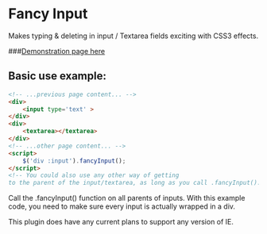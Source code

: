 Fancy Input
=============
Makes typing & deleting in input / Textarea fields exciting with CSS3 effects.

###[Demonstration page here](http://dropthebit.com/demos/fancy_input/fancyInput.html)

## Basic use example:
```html
<!-- ...previous page content... -->
<div>
	<input type='text' >
</div>
<div>
	<textarea></textarea>
</div>
<!-- ...other page content... -->
<script>
    $('div :input').fancyInput();
</script>
<!-- You could also use any other way of getting
to the parent of the input/textarea, as long as you call .fancyInput(). -->
```
Call the .fancyInput() function on all parents of inputs.
With this example code, you need to make sure every input is actually wrapped in a div.

This plugin does have any current plans to support any version of IE.
